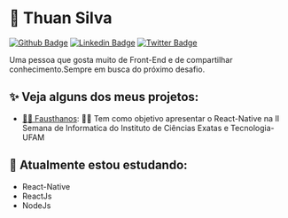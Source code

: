 

<!--
### Hi there 👋
**thuansilva/thuansilva** is a ✨ _special_ ✨ repository because its `README.md` (this file) appears on your GitHub profile.

Here are some ideas to get you started:

- 🔭 I’m currently working on ...
- 🌱 I’m currently learning ...
- 👯 I’m looking to collaborate on ...
- 🤔 I’m looking for help with ...
- 💬 Ask me about ...
- 📫 How to reach me: ...
- 😄 Pronouns: ...
- ⚡ Fun fact: ...
-->

#  🌌 Thuan Silva

[![Github Badge](https://img.shields.io/badge/-Github-000000?style=flat-square&logo=github&logoColor=000000&labelColor=FFFFFF&link=https://github.com/thuansilva)](https://github.com/thuansilva)
[![Linkedin Badge](https://img.shields.io/badge/-LinkedIn-6495ed?style=flat-square&logo=Linkedin&logoColor=6495ed&labelColor=FFFFFF&link=https://br.linkedin.com/in/thuan-matheus-0a5644171)](https://br.linkedin.com/in/thuan-matheus-0a5644171)
[![Twitter Badge](https://img.shields.io/badge/-Twitter-1ca0f1?style=flat-square&&logo=twitter&logoColor=1ca0f1&labelColor=FFFFFF&link=https://twitter.com/thuan_matheus)](https://twitter.com/thuan_matheus)

Uma pessoa que gosta muito de Front-End e de compartilhar conhecimento.Sempre em busca do próximo desafio.


## ✨ Veja alguns dos meus projetos:

- [🎥🦸 Fausthanos](https://github.com/Rychillie/PicPay-Clone): 🎥🦸 Tem como objetivo apresentar o React-Native na II Semana de Informatica do Instituto de Ciências Exatas e Tecnologia-UFAM


## 🌱 Atualmente estou estudando:
- React-Native
- ReactJs
- NodeJs
